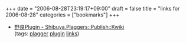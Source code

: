 +++
date = "2006-08-28T23:19:17+09:00"
draft = false
title = "links for 2006-08-28"
categories = ["bookmarks"]
+++

<ul class="delicious">
	<li>
		<div class="delicious-link"><a href="http://wiki.shibuya.pl/?%E9%87%8E%E8%89%AFPlugin">野良Plugin - Shibuya.Plaggers::Publish::Kwiki</a></div>
		<div class="delicious-tags">(tags: <a href="http://del.icio.us/nobu666/plagger">plagger</a> <a href="http://del.icio.us/nobu666/plugin">plugin</a> <a href="http://del.icio.us/nobu666/links">links</a>)</div>
	</li>
</ul>
